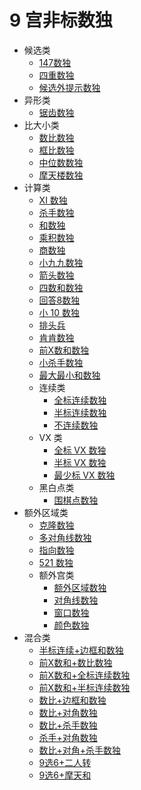 # 9 宫非标数独

* 候选类
    * [147数独](候选类/147数独.md)
    * [四重数独](候选类/四重数独.md)
    * [候选外提示数独](候选类/候选外提示数独.md)
* 异形类
    * [锯齿数独](异形类/锯齿数独.md)
* 比大小类
    * [数比数独](比大小类/数比数独.md)
    * [框比数独](比大小类/框比数独.md)
    * [中位数数独](比大小类/中位数数独.md)
    * [摩天楼数独](比大小类/摩天楼数独.md)
* 计算类
    * [XI 数独](计算类/XI%20数独.md)
    * [杀手数独](计算类/杀手数独.md)
    * [和数独](计算类/和数独.md)
    * [乘积数独](计算类/乘积数独.md)
    * [商数独](计算类/商数独.md)
    * [小九九数独](计算类/小九九数独.md)
    * [箭头数独](计算类/箭头数独.md)
    * [四数和数独](计算类/四数和数独.md)
    * [回答8数独](计算类/回答8数独.md)
    * [小 10 数独](计算类/小%2010%20数独.md)
    * [排头兵](计算类/排头兵.md)
    * [肯肯数独](计算类/肯肯数独.md)
    * [前X数和数独](计算类/前X数和数独.md)
    * [小杀手数独](计算类/小杀手数独.md)
    * [最大最小和数独](计算类/最大最小和数独.md)
    * 连续类
      * [全标连续数独](计算类/连续类/全标连续数独.md)
      * [半标连续数独](计算类/连续类/半标连续数独.md)
      * [不连续数独](计算类/连续类/不连续数独.md)
    * VX 类
      * [全标 VX 数独](计算类/VX%20类/全标%20VX%20数独.md)
      * [半标 VX 数独](计算类/VX%20类/半标%20VX%20数独.md)
      * [最少标 VX 数独](计算类/VX%20类/最少标%20VX%20数独.md)
    * 黑白点类
        * [围棋点数独](计算类/黑白点类/围棋点数独.md)
* 额外区域类
    * [克隆数独](额外区域类/克隆数独.md)
    * [多对角线数独](额外区域类/多对角线数独.md)
    * [指向数独](额外区域类/指向数独.md)
    * [521 数独](额外区域类/521%20数独.md)
    * 额外宫类
        * [额外区域数独](额外区域类/额外宫类/额外区域数独.md)
        * [对角线数独](额外区域类/额外宫类/对角线数独.md)
        * [窗口数独](额外区域类/额外宫类/窗口数独.md)
        * [颜色数独](额外区域类/额外宫类/颜色数独.md)
* 混合类
    * [半标连续+边框和数独](混合类/半标连续+边框和数独.md)
    * [前X数和+数比数独](混合类/前X数和+数比数独.md)
    * [前X数和+全标连续数独](混合类/前X数和+全标连续数独.md)
    * [前X数和+半标连续数独](混合类/前X数和+半标连续数独.md)
    * [数比+边框和数独](混合类/数比+边框和数独.md)
    * [数比+对角数独](混合类/数比+对角数独.md)
    * [数比+杀手数独](混合类/数比+杀手数独.md)
    * [杀手+对角数独](混合类/杀手+对角数独.md)
    * [数比+对角+杀手数独](混合类/数比+对角+杀手数独.md)
    * [9选6+二人转](混合类/9选6+二人转.md)
    * [9选6+摩天和](混合类/9选6+摩天和.md)
